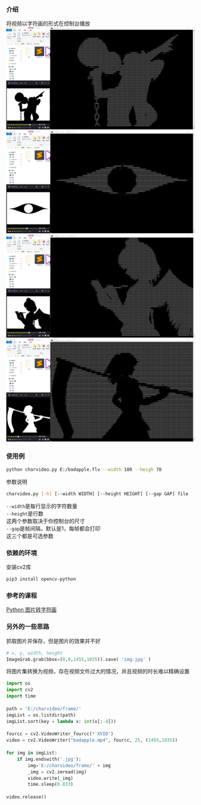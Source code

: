 ### 介绍
将视频以字符画的形式在控制台播放
![screenshot1](screenshot/1.png) 
![screenshot2](screenshot/2.png) 
![screenshot3](screenshot/3.png) 
![screenshot4](screenshot/4.png)

### 使用例
```bash
python charvideo.py E:/badapple.flv --width 180 --heigh 70
```
参数说明
```bash
charvideo.py [-h] [--width WIDTH] [--height HEIGHT] [--gap GAP] file
```
`--width`是每行显示的字符数量   
`--height`是行数  
这两个参数取决于你控制台的尺寸  
`--gap`是帧间隔，默认是1，每帧都会打印  
这三个都是可选参数

### 依赖的环境
安装cv2库
```bash
pip3 install opencv-python
```

### 参考的课程
[Python 图片转字符画](https://www.shiyanlou.com/courses/370)

### 另外的一些思路
抓取图片并保存，但是图片的效果并不好
```python
# x, y, width, height
ImageGrab.grab(bbox=(0,0,1455,1035)).save( 'img.jpg' )
```

将图片集转换为视频，存在视频文件过大的情况，并且视频的时长难以精确设置
```python
import os
import cv2
import time

path = 'E:/charvideo/frame/'
imgList = os.listdir(path)
imgList.sort(key = lambda x: int(x[:-4]))

fourcc = cv2.VideoWriter_fourcc(*'XVID')
video = cv2.VideoWriter("badapple.mp4", fourcc, 25, (1455,1035))

for img in imgList:
    if img.endswith('.jpg'):
        img='E:/charvideo/frame/' + img
        _img = cv2.imread(img)
        video.write(_img)
        time.sleep(0.033)

video.release()
```